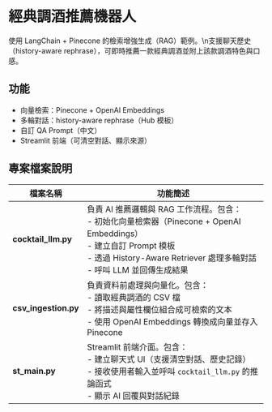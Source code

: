#  經典調酒推薦機器人

使用 LangChain + Pinecone 的檢索增強生成（RAG）範例。\n支援聊天歷史（history-aware rephrase），可即時推薦一款經典調酒並附上該款調酒特色與口感。

## 功能
- 向量檢索：Pinecone + OpenAI Embeddings
- 多輪對話：history-aware rephrase（Hub 模板）
- 自訂 QA Prompt（中文）
- Streamlit 前端（可清空對話、顯示來源）

## 專案檔案說明

| 檔案名稱          | 功能簡述 |
|-------------------|---------|
| **cocktail_llm.py** | 負責 AI 推薦邏輯與 RAG 工作流程。包含：<br> - 初始化向量檢索器（Pinecone + OpenAI Embeddings）<br> - 建立自訂 Prompt 模板<br> - 透過 History-Aware Retriever 處理多輪對話<br> - 呼叫 LLM 並回傳生成結果 |
| **csv_ingestion.py** | 負責資料前處理與向量化。包含：<br> - 讀取經典調酒的 CSV 檔<br> - 將描述與屬性欄位組合成可檢索的文本<br> - 使用 OpenAI Embeddings 轉換成向量並存入 Pinecone |
| **st_main.py** | Streamlit 前端介面。包含：<br> - 建立聊天式 UI（支援清空對話、歷史記錄）<br> - 接收使用者輸入並呼叫 `cocktail_llm.py` 的推論函式<br> - 顯示 AI 回覆與對話紀錄 |
